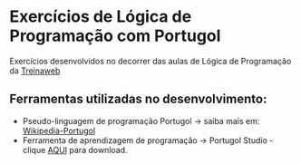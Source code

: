 # Exercícios de Lógica de Programação com  Portugol

Exercícios desenvolvidos no decorrer das aulas de Lógica de Programação da [Treinaweb](https://www.treinaweb.com.br/)

## Ferramentas utilizadas no desenvolvimento:
- Pseudo-linguagem de programação Portugol -> saiba mais em: [Wikipedia-Portugol](https://pt.wikipedia.org/wiki/Portugol)
- Ferramenta de aprendizagem de programação -> Portugol Studio - clique [AQUI](http://lite.acad.univali.br/portugol/) para download.
